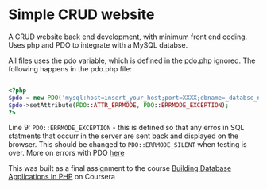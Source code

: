 # Simple CRUD website
 A CRUD website back end development, with minimum front end coding. Uses php and PDO to integrate with a MySQL databse. 

All files uses the pdo variable, which is defined in the pdo.php ignored. The following happens in the pdo.php file:
```php

<?php
$pdo = new PDO('mysql:host=insert_your_host;port=XXXX;dbname=_databse_name_', '_username', '_password');
$pdo->setAttribute(PDO::ATTR_ERRMODE, PDO::ERRMODE_EXCEPTION);
?>
```

Line 9: ```PDO::ERRMODE_EXCEPTION``` - this is defined so that any erros in SQL statments that occurr in the server are sent back and displayed on the browser. This should be changed to ```PDO::ERRMODE_SILENT``` when testing is over. More on errors with PDO [here](http://www.w3big.com/php/php-pdo-error-handling.html)

This was built as a final assignment to the course [Building Database Applications in PHP](https://www.coursera.org/learn/database-applications-php) on Coursera
